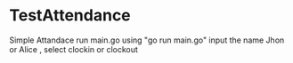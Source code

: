 # TestAttendance

Simple Attandace run main.go using "go run main.go" input the name Jhon or Alice , select clockin or clockout
